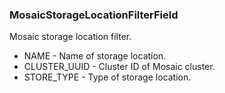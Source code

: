 ### MosaicStorageLocationFilterField
Mosaic storage location filter.

- NAME - Name of storage location.
- CLUSTER_UUID - Cluster ID of Mosaic cluster.
- STORE_TYPE - Type of storage location.
